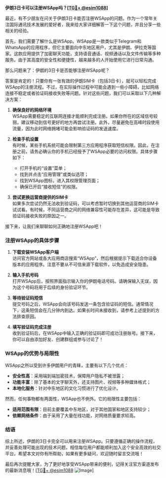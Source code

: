 **伊朗3日卡可以注册WSApp吗？[[TG💪+ @esim1088](https://t.me/s/esim1088)]**

最近，有不少朋友在问关于伊朗3日卡能否注册WSApp的问题。作为一个常年关注国际通讯技术发展的爱好者，我来给大家详细解答一下这个问题，并且分享一些相关的经验。

首先，我们需要了解什么是WSApp。WSApp是一款类似于Telegram和WhatsApp的应用程序，但它主要面向中东地区用户，尤其是伊朗、伊拉克等国家。这款应用提供了加密聊天功能，支持语音通话、视频通话以及文件传输等多种服务。由于其高度的安全性和便捷性，越来越多的人开始使用它进行日常沟通。

那么问题来了：伊朗的3日卡是否能够注册WSApp呢？

答案是肯定的！只要你有一张有效的伊朗SIM卡（包括3日卡），就可以轻松完成WSApp的注册流程。不过，在实际操作过程中可能会遇到一些小障碍，比如网络连接不稳定或者验证码接收失败等问题。针对这些问题，我们可以采取以下几种解决方案：

1. **确保良好的网络环境**  
   WSApp需要稳定的互联网连接才能顺利完成注册。如果你所在的区域信号较弱，建议移动到信号更好的地方再尝试注册。此外，尽量避免在高峰时段使用流量，因为此时网络拥堵可能会影响验证码的发送速度。

2. **检查手机设置**  
   有时候，某些手机系统可能会限制第三方应用程序获取短信权限。因此，在注册之前，请务必确认你的手机已经授予了WSApp必要的访问权限。具体步骤如下：
   - 打开手机的“设置”菜单；
   - 找到并点击“应用管理”或类似选项；
   - 找到WSApp图标，进入其权限管理页面；
   - 确保已开启“接收短信”的权限。

3. **尝试更换运营商提供的SIM卡**  
   如果多次尝试仍然无法收到验证码，可以考虑暂时切换到其他运营商的SIM卡试试看。有时候，不同运营商之间的网络兼容性可能存在差异，这可能是导致验证码接收失败的原因之一。

接下来，让我们来聊聊如何正确地注册WSApp吧！

### 注册WSApp的具体步骤

1. **下载安装WSApp客户端**  
   访问官方网站或各大应用商店搜索“WSApp”，然后根据提示下载适合你设备版本的应用程序。注意不要从不可信来源下载软件，以免造成安全隐患。

2. **输入手机号码**  
   打开WSApp后，按照界面指示输入你的伊朗电话号码。请确保输入无误，因为这个号码将用于后续的身份验证环节。

3. **等待验证码短信**  
   提交号码之后，WSApp会向该号码发送一条包含验证码的短信。通常情况下，这条短信会在几分钟内到达。如果长时间未接收到，请参考上述提到的方法排查原因。

4. **填写验证码完成注册**  
   收到验证码后，在WSApp中输入正确的验证码即可成功注册账号。接下来，你可以自由添加好友、创建群组或参与讨论了！

### WSApp的优势与局限性

WSApp之所以受到许多伊朗用户的青睐，主要有以下几个优点：
- **安全性高**：采用端到端加密技术，保障用户隐私不被泄露；
- **功能丰富**：除了基本的文字聊天外，还支持图片、视频等多种媒体格式；
- **本地化服务**：针对中东地区的文化习惯进行了优化设计。

然而，任何事物都有两面性，WSApp也不例外。它的局限性主要包括：
- **适用范围有限**：目前主要覆盖中东地区，对于其他国家和地区支持较少；
- **依赖网络条件**：由于采用了大量在线功能，对网络质量要求较高。

### 结语

综上所述，伊朗的3日卡完全可以用来注册WSApp。只要遵循正确的操作流程，并妥善处理可能出现的技术问题，相信每位用户都能顺利加入这个安全高效的社交平台。希望本文对你有所帮助，如果有更多疑问，欢迎随时留言交流哦！

最后再次提醒大家，为了更好地享受WSApp带来的便利，记得关注官方渠道发布的最新消息哦！[[TG💪+ @esim1088](https://t.me/s/esim1088) ![Image](https://i.postimg.cc/4NQfJmqS/Snipaste-2025-05-13-00-14-12.png)]